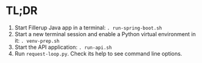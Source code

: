 # TL;DR
1. Start Fillerup Java app in a terminal: `. run-spring-boot.sh`
2. Start a new terminal session and enable a Python virtual environment in it: `. venv-prep.sh`
3. Start the API application: `. run-api.sh`
4. Run `request-loop.py`. Check its help to see command line options.
